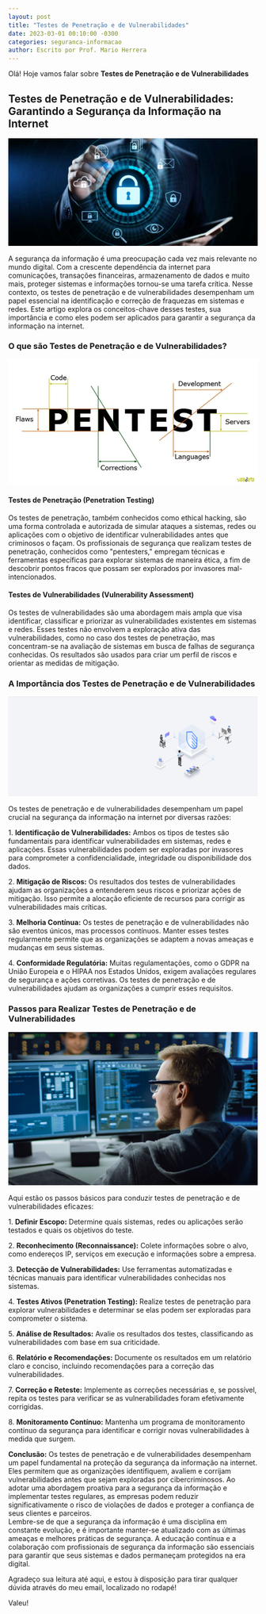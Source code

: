 ```yaml
---
layout: post
title: "Testes de Penetração e de Vulnerabilidades"
date: 2023-03-01 00:10:00 -0300
categories: seguranca-informacao
author: Escrito por Prof. Mario Herrera
---
```


Olá! Hoje vamos falar sobre **Testes de Penetração e de Vulnerabilidades**

## Testes de Penetração e de Vulnerabilidades: Garantindo a Segurança da Informação na Internet


![](https://github.com/mariopuebla17/blog/blob/main/_images/202303/si.jpg?raw=true)

A segurança da informação é uma preocupação cada vez mais relevante no mundo digital. Com a crescente dependência da internet para comunicações, transações financeiras, armazenamento de dados e muito mais, proteger sistemas e informações tornou-se uma tarefa crítica. Nesse contexto, os testes de penetração e de vulnerabilidades desempenham um papel essencial na identificação e correção de fraquezas em sistemas e redes. Este artigo explora os conceitos-chave desses testes, sua importância e como eles podem ser aplicados para garantir a segurança da informação na internet.

### O que são Testes de Penetração e de Vulnerabilidades?

![](https://github.com/mariopuebla17/blog/blob/main/_images/202303/si11.jpg?raw=true)

#### Testes de Penetração (Penetration Testing)  
Os testes de penetração, também conhecidos como ethical hacking, são uma forma controlada e autorizada de simular ataques a sistemas, redes ou aplicações com o objetivo de identificar vulnerabilidades antes que criminosos o façam. Os profissionais de segurança que realizam testes de penetração, conhecidos como "pentesters," empregam técnicas e ferramentas específicas para explorar sistemas de maneira ética, a fim de descobrir pontos fracos que possam ser explorados por invasores mal-intencionados.

#### Testes de Vulnerabilidades (Vulnerability Assessment)  
Os testes de vulnerabilidades são uma abordagem mais ampla que visa identificar, classificar e priorizar as vulnerabilidades existentes em sistemas e redes. Esses testes não envolvem a exploração ativa das vulnerabilidades, como no caso dos testes de penetração, mas concentram-se na avaliação de sistemas em busca de falhas de segurança conhecidas. Os resultados são usados para criar um perfil de riscos e orientar as medidas de mitigação.

### A Importância dos Testes de Penetração e de Vulnerabilidades

![](https://github.com/mariopuebla17/blog/blob/main/_images/202303/si12.jpg?raw=true)

Os testes de penetração e de vulnerabilidades desempenham um papel crucial na segurança da informação na internet por diversas razões:

1\. **Identificação de Vulnerabilidades:** Ambos os tipos de testes são fundamentais para identificar vulnerabilidades em sistemas, redes e aplicações. Essas vulnerabilidades podem ser exploradas por invasores para comprometer a confidencialidade, integridade ou disponibilidade dos dados.

2\. **Mitigação de Riscos:** Os resultados dos testes de vulnerabilidades ajudam as organizações a entenderem seus riscos e priorizar ações de mitigação. Isso permite a alocação eficiente de recursos para corrigir as vulnerabilidades mais críticas.

3\. **Melhoria Contínua:** Os testes de penetração e de vulnerabilidades não são eventos únicos, mas processos contínuos. Manter esses testes regularmente permite que as organizações se adaptem a novas ameaças e mudanças em seus sistemas.

4\. **Conformidade Regulatória:** Muitas regulamentações, como o GDPR na União Europeia e o HIPAA nos Estados Unidos, exigem avaliações regulares de segurança e ações corretivas. Os testes de penetração e de vulnerabilidades ajudam as organizações a cumprir esses requisitos.

### Passos para Realizar Testes de Penetração e de Vulnerabilidades

![](https://github.com/mariopuebla17/blog/blob/main/_images/202303/si13.jpg?raw=true)

Aqui estão os passos básicos para conduzir testes de penetração e de vulnerabilidades eficazes:

1\. **Definir Escopo:** Determine quais sistemas, redes ou aplicações serão testados e quais os objetivos do teste.

2\. **Reconhecimento (Reconnaissance):** Colete informações sobre o alvo, como endereços IP, serviços em execução e informações sobre a empresa.

3\. **Detecção de Vulnerabilidades:** Use ferramentas automatizadas e técnicas manuais para identificar vulnerabilidades conhecidas nos sistemas.

4\. **Testes Ativos (Penetration Testing):** Realize testes de penetração para explorar vulnerabilidades e determinar se elas podem ser exploradas para comprometer o sistema.

5\. **Análise de Resultados:** Avalie os resultados dos testes, classificando as vulnerabilidades com base em sua criticidade.

6\. **Relatório e Recomendações:** Documente os resultados em um relatório claro e conciso, incluindo recomendações para a correção das vulnerabilidades.

7\. **Correção e Reteste:** Implemente as correções necessárias e, se possível, repita os testes para verificar se as vulnerabilidades foram efetivamente corrigidas.

8\. **Monitoramento Contínuo:** Mantenha um programa de monitoramento contínuo da segurança para identificar e corrigir novas vulnerabilidades à medida que surgem.


**Conclusão:** Os testes de penetração e de vulnerabilidades desempenham um papel fundamental na proteção da segurança da informação na internet. Eles permitem que as organizações identifiquem, avaliem e corrijam vulnerabilidades antes que sejam exploradas por cibercriminosos. Ao adotar uma abordagem proativa para a segurança da informação e implementar testes regulares, as empresas podem reduzir significativamente o risco de violações de dados e proteger a confiança de seus clientes e parceiros.  
Lembre-se de que a segurança da informação é uma disciplina em constante evolução, e é importante manter-se atualizado com as últimas ameaças e melhores práticas de segurança. A educação contínua e a colaboração com profissionais de segurança da informação são essenciais para garantir que seus sistemas e dados permaneçam protegidos na era digital.


Agradeço sua leitura até aqui, e estou à disposição para tirar qualquer dúvida através do meu email, localizado no rodapé!

Valeu!